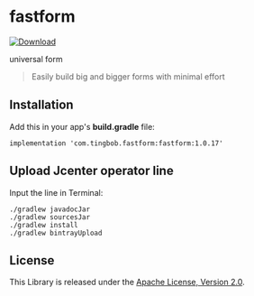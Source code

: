 # fastform
[ ![Download](https://api.bintray.com/packages/tingbob/maven/fastform/images/download.svg) ](https://bintray.com/tingbob/maven/fastform/_latestVersion)

universal form
> Easily build big and bigger forms with minimal effort

## Installation
Add this in your app's **build.gradle** file:
```
implementation 'com.tingbob.fastform:fastform:1.0.17'
```
## Upload Jcenter operator line
Input the line in Terminal:
```
./gradlew javadocJar
./gradlew sourcesJar
./gradlew install
./gradlew bintrayUpload
```

License
-----------------
This Library is released under the [Apache License, Version 2.0](http://www.apache.org/licenses/LICENSE-2.0).
